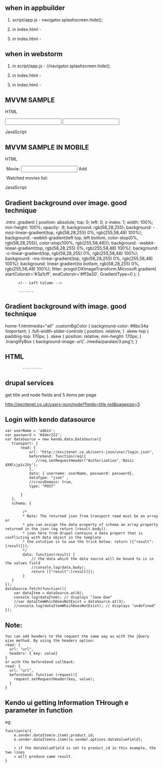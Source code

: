 when in appbuilder
--------------
1.  script/app.js -
    navigator.splashscreen.hide();

2. in index.html -
    <script src="cordova.js"></script>
    <!--<script src="cordova.ios.js"></script>-->

3.   in index.html -
    <link href="styles/logoimages.css" rel="stylesheet" />
    <!--<link href="styles/logoimages.ios.css" rel="stylesheet" />-->


when in webstorm
--------------
1.  in script/app.js -
    //navigator.splashscreen.hide();

2. in index.html -
    <!--<script src="cordova.js"></script>-->
    <script src="cordova.ios.js"></script>

3.   in index.html -
    <!--<link href="styles/logoimages.css" rel="stylesheet" />-->
    <link href="styles/logoimages.ios.css" rel="stylesheet" />



MVVM SAMPLE
-------------------------------------

HTML
<div id="mainView" >
    <input type="text" id="item" data-bind="value: item" />
    <input type="text" id="quantity" data-bind="value: quantity" />
    <br/>
    <label data-bind="text: description"> </label>
</div>

JavaScript
<script>
    var observableViewModel = kendo.observable({
        item: "gold",
        quantity: "10 grams",
        description: function(){
            return "You bought " + this.get("quantity") + " of "
            + this.get("item") ;
        }
    });

    //bind the view model
    kendo.bind($("#mainView"),observableViewModel);
</script>







MVVM SAMPLE IN MOBILE
-------------------------------------

HTML
<div data-role="view" style="margin: 10 0 0 4" data-model="viewModel">
    Movie:
    <input type="text" data-bind="value: movie" />
    <a data-bind="click: addMovie" data-role="button"
        id="btnAdd">Add
    </a>
    <div style="margin-top: 10px">
        Watched movies list:
        <ul data-template="movie-list-template"
                data-bind="source: movieList">
        </ul>
    </div>
</div>


<!--Kendo template -->
<script id="movie-list-template" type="text/x-kendo-template">
    <li>
        Movie: <span data-bind="style:{color:movieColor,fontSize:movieFontSize }, text: movieName"></span> |
        Added: <span data-bind="text: addedDate, style:{color:addedDateColor}"></span>
        <a data-bind="click: removeMovie" data-role="button" id="btnRemove" >X</a>
    </li>
</script>


JavaScript
<script>
    var app = new kendo.mobile.Application(document.body);
    var viewModel = {
        movie: '',
        movieList: [],
        addMovie: function (e) {
            //when addMovie function is called, add the movie
            // property which is bound to the movie text box to
            //movieList array along with styles and added date
            if (this.movie != '') {
                this.get("movieList").push(
                {
                    movieName: this.get("movie"),
                    movieColor: "green",
                    movieFontSize: "16px",
                    addedDate:
                    new Date().toLocaleDateString(),
                    addedDateColor: "navy"
                });
            }
            //clear the value in the text box.
            this.set("movie", '');
        },
        removeMovie: function (e) {
            alert('Remove: ' + e.data.movieName);
            //Remove the movie name from the movieList array.
            this.set("movieList",
                jQuery.grep(this.movieList,
                    function (item, i) {
                        return (item.movieName != e.data.movieName);
                    }
                )
            );
        }
    }
</script>




Gradient background over image. good technique
-------------------------------------

.intro .gradient {
    position: absolute;
    top: 0;
    left: 0;
    z-index: 1;
    width: 100%;
    min-height: 100%;
    opacity: .9;
    background: rgb(58,28,255);
    background: -moz-linear-gradient(top, rgb(58,28,255) 0%, rgb(255,58,48) 100%);
    background: -webkit-gradient(left top, left bottom, color-stop(0%, rgb(58,28,255)), color-stop(100%, rgb(255,58,48)));
    background: -webkit-linear-gradient(top, rgb(58,28,255) 0%, rgb(255,58,48) 100%);
    background: -o-linear-gradient(top, rgb(58,28,255) 0%, rgb(255,58,48) 100%);
    background: -ms-linear-gradient(top, rgb(58,28,255) 0%, rgb(255,58,48) 100%);
    background: linear-gradient(to bottom, rgb(58,28,255) 0%, rgb(255,58,48) 100%);
    filter: progid:DXImageTransform.Microsoft.gradient( startColorstr='#3a1cff', endColorstr='#ff3a30', GradientType=0 );
}


<section class="intro" style="background-image: url(img/intro/intro-bg.jpg);">
      <div class="gradient"></div>
      <div class="container">
        <div class="column-wrap" style="height: 437px;">

          <!-- Left Column -->

          -------




Gradient background with image. good technique
-------------------------------------
home-1.htmlmedia="all"
.customBgColor {
    background-color: #8bc34a !important;
}
.full-width-slider-controls {
    position: relative;
}
.skew-top {
    padding-top: 170px;
}
.skew {
    position: relative;
    min-height: 170px;
}
.trianglifyBox {
    background-image: url('../media/paralax/3.png');
}



HTML
-----------

<section id="reviews" class="pageRow full-width-slider-controls paralax skew skew-top customBgColor trianglifyBox">
			<div class="wrapper">

			---------




drupal services
-----------
get title and node fields and 5 items per page

http://excitenet.co.uk/users-json/node?fields=title,nid&pagesize=5



Login with kendo datasource
---------


    var userName = 'admin';
    var password = 'H4der222';
    var dataSource = new kendo.data.DataSource({
       transport: {
           read: {
               url: "http://excitenet.co.uk/users-json/user/login.json",
               beforeSend: function(req){
                  //req.setRequestHeader("Authorization",'Basic dXNlcjp1c2Vy');
               },
               data: { username: userName, password: password},
               dataType: "json" ,
               //crossDomain: true,
               type: "POST"

           }
       },
       schema: {

            /*
            * Note: The returned json from transport read must be an array or
            * you can assign the data property of schema an array property returned in the json (eg return [result.body]).
            * json here from drupal contains a data propert that is conflicting with data object in the template
            * the solution is to use the trick below: return [{"result":[result]}];
            */
            data: function(result) {
            	// the data which the data source will be bound to is in the values field
                //console.log(data.body);
                return [{"result":[result]}];
            }
       }
    });
    dataSource.fetch(function(){
        var dataItem = dataSource.at(0);
        console.log(dataItem); // displays "Jane Doe"
        //var dataItemWhichDoesNotExist = dataSource.at(3);
        //console.log(dataItemWhichDoesNotExist); // displays "undefined"
    });



Note:
-------------------
    You can add headers to the request the same way as with the jQuery ajax method. By using the headers option:
    read: {
      url: "url",
      headers: { key: value}
    }
    or with the beforeSend callback:
    read: {
      url: "url",
      beforeSend: function (request){
        request.setRequestHeader(key, value);
      }
    }



Kendo ui getting Information THrough e parameter in function
---

eg:

    function(e){
        e.sender.dataItem(e.item).product_id;
        e.sender.dataItem(e.item)[e.sender.options.dataValueField];

        > if the dataValueField is set to product_id in this example, the two lines
        > will produce same result.
    }